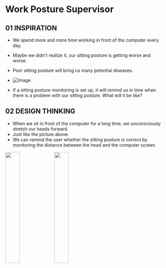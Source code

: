 # Work Posture Supervisor

## 01 INSPIRATION
+ We spend more and more time working in front of the computer every day.
+ Maybe we didn't realize it, our sitting posture is getting worse and worse. 
+ Poor sitting posture will bring us many potential diseases.

+ ![image](https://user-images.githubusercontent.com/81423727/141676743-468d3ec7-d16a-4499-a284-972764312a66.png)

+ If a sitting posture monitoring is set up, it will remind us in time when there is a problem with our sitting posture. What will it be like?

## 02 DESIGN THINKING
+ When we sit in front of the computer for a long time, we unconsciously stretch our heads forward.
+ Just like the picture above.
+ We can remind the user whether the sitting posture is correct by monitoring the distance between the head and the computer screen.
<img src=https://user-images.githubusercontent.com/81423727/141677072-877c0a02-91d8-44ff-8dcb-d10d92bc05e5.jpg width=30% />
<img src=https://user-images.githubusercontent.com/81423727/141677076-aa53868a-140d-4a67-94bb-8f351db997c8.jpg width=30% />



